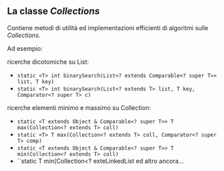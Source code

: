 ## La classe *Collections*

Contiene metodi di utilità ed implementazioni efficienti di algoritmi sulle *Collections*.

Ad esempio:

ricerche dicotomiche su List:
* ``static <T> int binarySearch(List<? extends Comparable<? super T>> list, T key)``
* ``static <T> int binarySearch(List<? extends T> list, T key, Comparator<? super T> c)``

ricerche elementi minimo e massimo su Collection:
* ``static <T extends Object & Comparable<? super T>> T max(Collection<? extends T> coll)``
* ``static <T> T max(Collection<? extends T> coll, Comparator<? super T> comp)``
* ``static <T extends Object & Comparable<? super T>> T min(Collection<? extends T> coll)``
* ``static <T> T min(Collection<? exteLinkedList
ed altro ancora...

